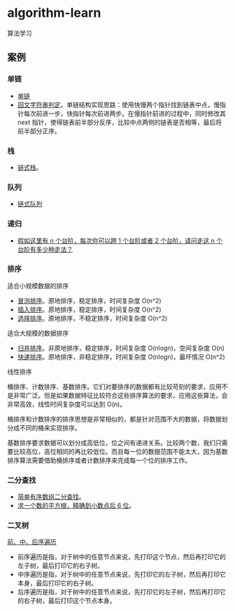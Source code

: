 # algorithm-learn

算法学习

## 案例

### 单链

- [单链](https://github.com/1016482011/algorithm-learn/blob/master/linkedList/singlyLinkedList.js)
- [回文字符串判定](https://github.com/1016482011/algorithm-learn/blob/master/linkedList/palindrome.js)。单链结构实现思路：使用快慢两个指针找到链表中点，慢指针每次前进一步，快指针每次前进两步。在慢指针前进的过程中，同时修改其 next 指针，使得链表前半部分反序，比较中点两侧的链表是否相等，最后将前半部分正序。

### 栈

- [链式栈](https://github.com/1016482011/algorithm-learn/blob/master/stack/stackBasedOnLinkedList.js)。

### 队列

- [链式队列](https://github.com/1016482011/algorithm-learn/blob/master/queue/queueBasedOnLinkedList.js)

### 递归

- [假如这里有 n 个台阶，每次你可以跨 1 个台阶或者 2 个台阶，请问走这 n 个台阶有多少种走法？](https://github.com/1016482011/algorithm-learn/blob/master/recursion/step.js)

### 排序

适合小规模数据的排序

- [冒泡排序](https://github.com/1016482011/algorithm-learn/blob/master/sort/bubbleSort.js)。原地排序，稳定排序，时间复杂度 O(n^2)
- [插入排序](https://github.com/1016482011/algorithm-learn/blob/master/sort/insertionSort.js)。原地排序，稳定排序，时间复杂度 O(n^2)
- [选择排序](https://github.com/1016482011/algorithm-learn/blob/master/sort/selectionSort.js)。原地排序，不稳定排序，时间复杂度 O(n^2)

适合大规模的数据排序

- [归并排序](https://github.com/1016482011/algorithm-learn/blob/master/sort/mergeSort.js)。非原地排序，稳定排序，时间复杂度 O(nlogn)，空间复杂度 O(n)
- [快速排序](https://github.com/1016482011/algorithm-learn/blob/master/sort/quickSort.js)。原地排序，非稳定排序，时间复杂度 O(nlogn)，最坏情况 O(n^2)

线性排序

桶排序、计数排序、基数排序。它们对要排序的数据都有比较苛刻的要求，应用不是非常广泛。但是如果数据特征比较符合这些排序算法的要求，应用这些算法，会非常高效，线性时间复杂度可以达到 O(n)。

桶排序和计数排序的排序思想是非常相似的，都是针对范围不大的数据，将数据划分成不同的桶来实现排序。

基数排序要求数据可以划分成高低位，位之间有递进关系。比较两个数，我们只需要比较高位，高位相同的再比较低位。而且每一位的数据范围不能太大，因为基数排序算法需要借助桶排序或者计数排序来完成每一个位的排序工作。

### 二分查找

- [简单有序数组二分查找](https://github.com/1016482011/algorithm-learn/blob/master/binary/bsearch.js)。
- [求一个数的平方根，精确到小数点后 6 位](https://github.com/1016482011/algorithm-learn/blob/master/binary/squareRoot.js)。

### 二叉树

[前、中、后序遍历](https://github.com/1016482011/algorithm-learn/blob/master/tree/traversalTree.js)

- 前序遍历是指，对于树中的任意节点来说，先打印这个节点，然后再打印它的左子树，最后打印它的右子树。
- 中序遍历是指，对于树中的任意节点来说，先打印它的左子树，然后再打印它本身，最后打印它的右子树。
- 后序遍历是指，对于树中的任意节点来说，先打印它的左子树，然后再打印它的右子树，最后打印这个节点本身。
